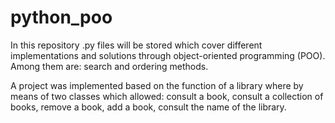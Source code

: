 # python_poo

In this repository .py files will be stored which cover different implementations and solutions through object-oriented programming (POO). 
Among them are: search and ordering methods.



A project was implemented based on the function of a library where by means of two classes which allowed: consult a book, consult a collection of books, remove a book, add a book, consult the name of the library.
